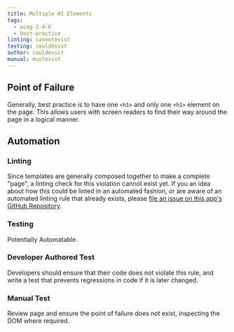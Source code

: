 ```yaml
---
title: Multiple H1 Elements
tags:
  - wcag-2-4-6
  - best-practice
linting: cannotexist
testing: couldexist
author: couldexist
manual: mustexist
---
```


## Point of Failure
Generally, best practice is to have one `<h1>` and only one `<h1>` element on the page. This allows users with screen readers to find their way around the page in a logical manner.

## Automation

### Linting
Since templates are generally composed together to make a complete "page", a linting check for this violation cannot exist yet. If you an idea about how this could be linted in an automated fashion, or are aware of an automated linting rule that already exists, please [file an issue on this app's GitHub Repository](https://github.com/MelSumner/a11y-automation/issues).

### Testing
Potentially Automatable.


### Developer Authored Test
Developers should ensure that their code does not violate this rule, and write a test that prevents regressions in code if it is later changed.

### Manual Test
Review page and ensure the point of failure does not exist, inspecting the DOM where required.
